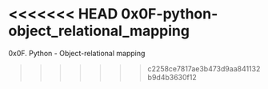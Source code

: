 <<<<<<< HEAD
0x0F-python-object_relational_mapping
=======
0x0F. Python - Object-relational mapping

>>>>>>> c2258ce7817ae3b473d9aa841132b9d4b3630f12
